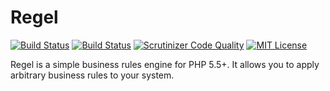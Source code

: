 # Regel

[![Build Status](https://travis-ci.org/pragmatist/regel.svg)](https://travis-ci.org/pragmatist/regel)
[![Build Status](https://scrutinizer-ci.com/g/pragmatist/regel/badges/build.png?b=master)](https://scrutinizer-ci.com/g/pragmatist/regel/build-status/master)
[![Scrutinizer Code Quality](https://scrutinizer-ci.com/g/pragmatist/regel/badges/quality-score.png?b=master)](https://scrutinizer-ci.com/g/pragmatist/regel/?branch=master)
[![MIT License](https://img.shields.io/badge/license-MIT-brightgreen.svg)](https://github.com/pragmatist/regel/blob/master/LICENSE)

Regel is a simple business rules engine for PHP 5.5+. It allows you to apply arbitrary business rules to your system.
